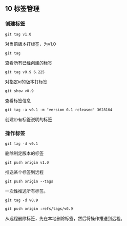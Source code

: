 
## 10 标签管理

### **创建标签**

```
git tag v1.0
```

对当前版本打标签，为v1.0

```
git tag
```
查看所有已经创建的标签

```
git tag v0.9 6.225
```

对指定id的版本打标签
```
git show v0.9
```

查看标签信息

```
git tag -a v0.1 -m "version 0.1 released" 3628164
```

创建带有标签说明的标签

### **操作标签**

```
git tag -d v0.1
```

删除制定版本的标签

```
git push origin v1.0
```

推送某个标签到远程

```
git push origin --tags
```

一次性推送所有标签。

```
git tag -d v0.9

git push origin :refs/tags/v0.9
```

从远程删除标签，先在本地删除标签，然后将操作推送到远程。


